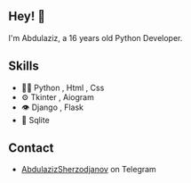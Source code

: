 ## Hey! 👋
I'm Abdulaziz, a 16 years old Python Developer.
## Skills
- 👨‍💻 Python , Html , Css
- ⚙️ Tkinter , Aiogram
- 👁️ Django , Flask
- 💽 Sqlite

## Contact
- [AbdulazizSherzodjanov](https://t.me/PyCoder_off1cial) on Telegram

